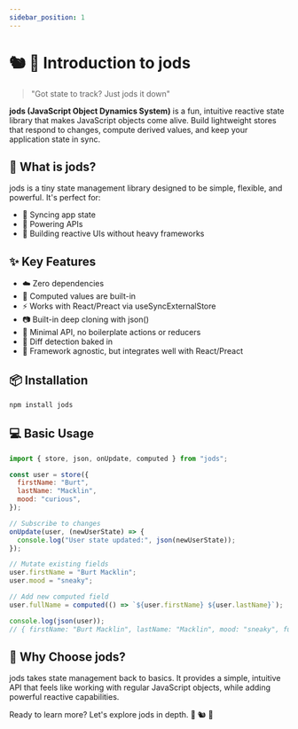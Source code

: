 ```yaml
---
sidebar_position: 1
---
```


# 🐿️ 🦆 Introduction to jods

> "Got state to track? Just jods it down"

**jods (JavaScript Object Dynamics System)** is a fun, intuitive reactive state library that makes JavaScript objects come alive. Build lightweight stores that respond to changes, compute derived values, and keep your application state in sync.

## 🤔 What is jods?

jods is a tiny state management library designed to be simple, flexible, and powerful. It's perfect for:

- 🔄 Syncing app state
- 🚀 Powering APIs
- 🎨 Building reactive UIs without heavy frameworks

## ✨ Key Features

- ☁️ Zero dependencies
- 🧠 Computed values are built-in
- ⚡ Works with React/Preact via useSyncExternalStore
- 📷 Built-in deep cloning with json()
- 🧬 Minimal API, no boilerplate actions or reducers
- 🧪 Diff detection baked in
- 🧩 Framework agnostic, but integrates well with React/Preact

## 📦 Installation

```bash
npm install jods
```

## 💻 Basic Usage

```js
import { store, json, onUpdate, computed } from "jods";

const user = store({
  firstName: "Burt",
  lastName: "Macklin",
  mood: "curious",
});

// Subscribe to changes
onUpdate(user, (newUserState) => {
  console.log("User state updated:", json(newUserState));
});

// Mutate existing fields
user.firstName = "Burt Macklin";
user.mood = "sneaky";

// Add new computed field
user.fullName = computed(() => `${user.firstName} ${user.lastName}`);

console.log(json(user));
// { firstName: "Burt Macklin", lastName: "Macklin", mood: "sneaky", fullName: "Burt Macklin Macklin" }
```

## 🌟 Why Choose jods?

jods takes state management back to basics. It provides a simple, intuitive API that feels like working with regular JavaScript objects, while adding powerful reactive capabilities.

Ready to learn more? Let's explore jods in depth. 🚀 🐿️ 🦆

